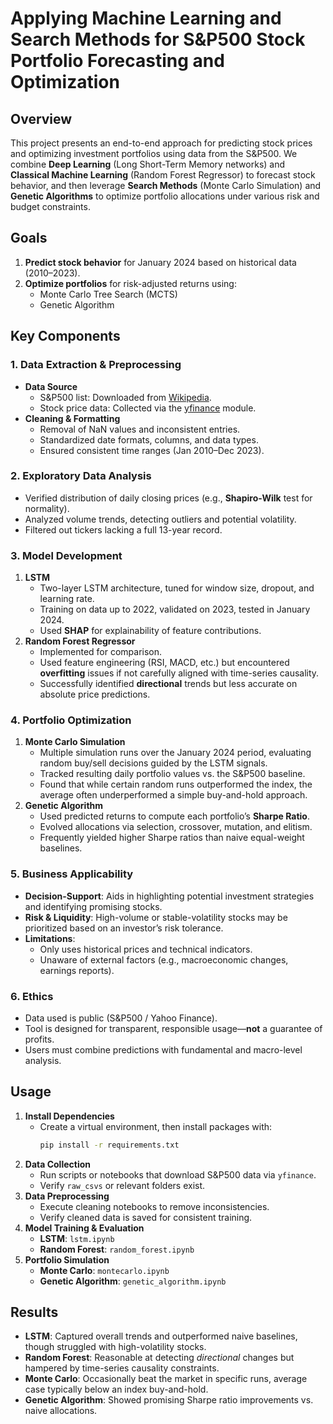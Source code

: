 # Applying Machine Learning and Search Methods for S&P500 Stock Portfolio Forecasting and Optimization

## Overview
This project presents an end-to-end approach for predicting stock prices and optimizing investment portfolios using data from the S&P500. We combine **Deep Learning** (Long Short-Term Memory networks) and **Classical Machine Learning** (Random Forest Regressor) to forecast stock behavior, and then leverage **Search Methods** (Monte Carlo Simulation) and **Genetic Algorithms** to optimize portfolio allocations under various risk and budget constraints.

## Goals
1. **Predict stock behavior** for January 2024 based on historical data (2010–2023).  
2. **Optimize portfolios** for risk-adjusted returns using:
   - Monte Carlo Tree Search (MCTS)  
   - Genetic Algorithm  

## Key Components

### 1. Data Extraction & Preprocessing
- **Data Source**  
  - S&P500 list: Downloaded from [Wikipedia](https://en.wikipedia.org/wiki/List_of_S%26P_500_companies).  
  - Stock price data: Collected via the [yfinance](https://pypi.org/project/yfinance/) module.  
- **Cleaning & Formatting**  
  - Removal of NaN values and inconsistent entries.  
  - Standardized date formats, columns, and data types.  
  - Ensured consistent time ranges (Jan 2010–Dec 2023).

### 2. Exploratory Data Analysis
- Verified distribution of daily closing prices (e.g., **Shapiro-Wilk** test for normality).  
- Analyzed volume trends, detecting outliers and potential volatility.  
- Filtered out tickers lacking a full 13-year record.

### 3. Model Development
1. **LSTM**  
   - Two-layer LSTM architecture, tuned for window size, dropout, and learning rate.  
   - Training on data up to 2022, validated on 2023, tested in January 2024.  
   - Used **SHAP** for explainability of feature contributions.
2. **Random Forest Regressor**  
   - Implemented for comparison.  
   - Used feature engineering (RSI, MACD, etc.) but encountered **overfitting** issues if not carefully aligned with time-series causality.  
   - Successfully identified **directional** trends but less accurate on absolute price predictions.

### 4. Portfolio Optimization
1. **Monte Carlo Simulation**  
   - Multiple simulation runs over the January 2024 period, evaluating random buy/sell decisions guided by the LSTM signals.  
   - Tracked resulting daily portfolio values vs. the S&P500 baseline.  
   - Found that while certain random runs outperformed the index, the average often underperformed a simple buy-and-hold approach.
2. **Genetic Algorithm**  
   - Used predicted returns to compute each portfolio’s **Sharpe Ratio**.  
   - Evolved allocations via selection, crossover, mutation, and elitism.  
   - Frequently yielded higher Sharpe ratios than naive equal-weight baselines.

### 5. Business Applicability
- **Decision-Support**: Aids in highlighting potential investment strategies and identifying promising stocks.  
- **Risk & Liquidity**: High-volume or stable-volatility stocks may be prioritized based on an investor’s risk tolerance.  
- **Limitations**:  
  - Only uses historical prices and technical indicators.  
  - Unaware of external factors (e.g., macroeconomic changes, earnings reports).

### 6. Ethics
- Data used is public (S&P500 / Yahoo Finance).  
- Tool is designed for transparent, responsible usage—**not** a guarantee of profits.  
- Users must combine predictions with fundamental and macro-level analysis.


## Usage
1. **Install Dependencies**  
   - Create a virtual environment, then install packages with:
     ```bash
     pip install -r requirements.txt
     ```
2. **Data Collection**  
   - Run scripts or notebooks that download S&P500 data via `yfinance`.  
   - Verify `raw_csvs` or relevant folders exist.
3. **Data Preprocessing**  
   - Execute cleaning notebooks to remove inconsistencies.  
   - Verify cleaned data is saved for consistent training.
4. **Model Training & Evaluation**  
   - **LSTM**: `lstm.ipynb`  
   - **Random Forest**: `random_forest.ipynb`
5. **Portfolio Simulation**  
   - **Monte Carlo**: `montecarlo.ipynb`  
   - **Genetic Algorithm**: `genetic_algorithm.ipynb`

## Results
- **LSTM**: Captured overall trends and outperformed naive baselines, though struggled with high-volatility stocks.  
- **Random Forest**: Reasonable at detecting *directional* changes but hampered by time-series causality constraints.  
- **Monte Carlo**: Occasionally beat the market in specific runs, average case typically below an index buy-and-hold.  
- **Genetic Algorithm**: Showed promising Sharpe ratio improvements vs. naive allocations.
